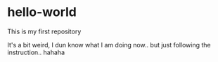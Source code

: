 # hello-world
This is my first repository

It's a bit weird, I dun know what I am doing now.. but just following the instruction.. hahaha
